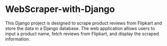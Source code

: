 # WebScraper-with-Django
This Django project is designed to scrape product reviews from Flipkart and store the data in a Django database. The web application allows users to input a product name, fetch reviews from Flipkart, and display the scraped information.
